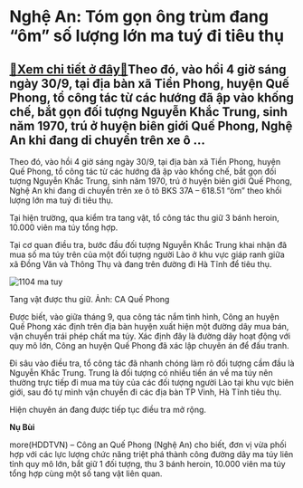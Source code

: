 Nghệ An: Tóm gọn ông trùm đang “ôm” số lượng lớn ma tuý đi tiêu thụ
===================================================================

[:gift:Xem chi tiết ở đây:gift:](https://hddtvn.com/nghe-an-tom-gon-ong-trum-dang-om-so-luong-lon-ma-tuy-di-tieu-thu/)Theo đó, vào hồi 4 giờ sáng ngày 30/9, tại địa bàn xã Tiền Phong, huyện Quế Phong, tổ công tác từ các hướng đã ập vào khống chế, bắt gọn đối tượng Nguyễn Khắc Trung, sinh năm 1970, trú ở huyện biên giới Quế Phong, Nghệ An khi đang di chuyển trên xe ô …
------------------------------------------------------------------------------------------------------------------------------------------------------------------------------------------------------------------------------------------------------------


Theo đó, vào hồi 4 giờ sáng ngày 30/9, tại địa bàn xã Tiền Phong, huyện Quế Phong, tổ công tác từ các hướng đã ập vào khống chế, bắt gọn đối tượng Nguyễn Khắc Trung, sinh năm 1970, trú ở huyện biên giới Quế Phong, Nghệ An khi đang di chuyển trên xe ô tô BKS 37A – 618.51 “ôm” theo khối lượng lớn ma tuý đi tiêu thụ.


Tại hiện trường, qua kiểm tra tang vật, tổ công tác thu giữ 3 bánh heroin, 10.000 viên ma túy tổng hợp.


Tại cơ quan điều tra, bước đầu đối tượng Nguyễn Khắc Trung khai nhận đã mua số ma túy trên của một đối tượng người Lào ở khu vực giáp ranh giữa xã Đồng Văn và Thông Thụ và đang trên đường đi Hà Tĩnh để tiêu thụ.





![1104 ma tuy](https://hddtvn.com/wp-content/uploads/2021/01/1104_ma_tuy.jpg "Tang vật được thu giữ. Ảnh: CA Quế Phong")


Tang vật được thu giữ. Ảnh: CA Quế Phong



Được biết, vào giữa tháng 9, qua công tác nắm tình hình, Công an huyện Quế Phong xác định trên địa bàn huyện xuất hiện một đường dây mua bán, vận chuyển trái phép chất ma túy. Xác định đây là đường dây hoạt động với quy mô lớn, Công an huyện Quế Phong đã xác lập chuyên án để đấu tranh.


Đi sâu vào điều tra, tổ công tác đã nhanh chóng làm rõ đối tượng cầm đầu là Nguyễn Khắc Trung. Trung là đối tượng có nhiều tiền án về ma túy nên thường trực tiếp đi mua ma túy của các đối tượng người Lào tại khu vực biên giới, sau đó tự mình vận chuyển đi các địa bàn TP Vinh, Hà Tĩnh tiêu thụ.


Hiện chuyên án đang được tiếp tục điều tra mở rộng.




**Nụ Bùi**



more(HDDTVN) – Công an Quế Phong (Nghệ An) cho biết, đơn vị vừa phối hợp với các lực lượng chức năng triệt phá thành công đường dây ma túy liên tỉnh quy mô lớn, bắt giữ 1 đối tượng, thu 3 bánh heroin, 10.000 viên ma túy tổng hợp cùng một số tang vật liên quan.


